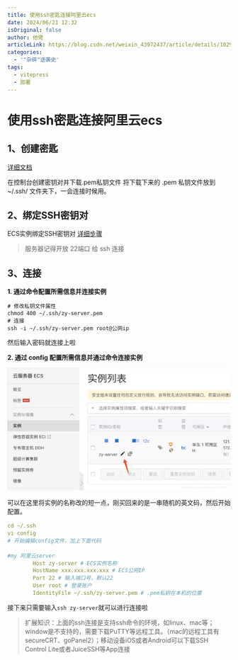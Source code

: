 ```yaml
---
title: 使用ssh密匙连接阿里云ecs
date: 2024/06/21 12:32
isOriginal: false
author: 他佬
articleLink: https://blog.csdn.net/weixin_43972437/article/details/102914338
categories:
  - '"杂碎"逆袭史'
tags:
  - vitepress
  - 部署
---
```







# 使用ssh密匙连接阿里云ecs

 ## 1、创建密匙
 
[详细文档](https://help.aliyun.com/document_detail/51798.html?spm=a2c4g.11186623.6.665.1e227bfeFM3Scw)

在控制台创建密钥对并下载.pem私钥文件
将下载下来的 .pem 私钥文件放到 ~/.ssh/ 文件夹下，一会连接时候用。

## 2、绑定SSH密钥对

ECS实例绑定SSH密钥对
[详细步骤](https://help.aliyun.com/document_detail/51796.html?spm=a2c4g.11186623.2.11.2cfe47375ns6J5#concept-zzt-nl1-ydb)

> 服务器记得开放 22端口 给 ssh 连接

## 3、连接

**1. 通过命令配置所需信息并连接实例**

```
# 修改私钥文件属性
chmod 400 ~/.ssh/zy-server.pem
# 连接
ssh -i ~/.ssh/zy-server.pem root@公网ip
```

然后输入密码就连接上啦

**2. 通过 config 配置所需信息并通过命令连接实例**

![](../../../../../public/img/2024/Pasted%20image%2020240621190813.png)

可以在这里将实例的名称改的短一点，刚买回来的是一串随机的英文码，然后开始配置。
```yml
cd ~/.ssh
vi config
# 开始编辑config文件，加上下面代码

#my 阿里云server
        Host zy-server # ECS实例名称
        HostName xxx.xxx.xxx.xxx # ECS公网IP
        Port 22 # 输入端口号，默认22
        User root # 登录账户
        IdentityFile ~/.ssh/zy-server.pem # .pem私钥在本机的位置
```

接下来只需要输入` ssh zy-server `就可以进行连接啦


> 扩展知识：上面的ssh连接是支持ssh命令的环境，如linux、mac等；window是不支持的，需要下载PuTTY等远程工具。（mac的远程工具有secureCRT、goPanel2）；移动设备iOS或者Android可以下载SSH Control Lite或者JuiceSSH等App连接

